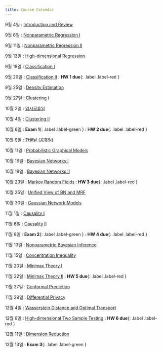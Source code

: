```yaml
---
title: Course Calendar
---
```


9월 4일
: [Introduction and Review](/fall23/assets/downloads/Introduction.pdf)

9월 6일
: [Nonparametric Regression I](/fall23/assets/downloads/lecture_2.pdf)

9월 11일
: [Nonparametric Regression II](#)

9월 13일
: [High-dimensional Regression](#)

9월 18일
: [Classification I](#)

9월 20일
: [Classification II](#)
  :  **HW 1 due**{: .label .label-red }

9월 25일
: [Density Estimation](#)

9월 27일
: [Clustering I](#)

10월 2일
: [임시공휴일](#)

10월 4일
: [Clustering II](#)

10월 6일
: **Exam 1**{: .label .label-green }
  :  **HW 2 due**{: .label .label-red }

10월 9일
: [한글날 (공휴일)](#)

10월 11일
: [Probabilistic Graphical Models](#)

10월 16일
: [Bayesian Networks I](#)

10월 18일
: [Bayesian Networks II](#)

10월 23일
: [Markov Random Fields](#)
  :  **HW 3 due**{: .label .label-red }

10월 25일
: [Unified View of BN and MRF](#)

10월 30일
: [Gaussian Network Models](#)

11월 1일
: [Causality I](#)

11월 6일
: [Causality II](#)

11월 8일
: **Exam 2**{: .label .label-green }
  :  **HW 4 due**{: .label .label-red }

11월 13일
: [Nonparametric Bayesian Inference](#)

11월 15일
: [Concentration Inequality](#)

11월 20일
: [Minimax Theory I](#)

11월 22일
: [Minimax Theory II](#)
  :  **HW 5 due**{: .label .label-red }

11월 27일
: [Conformal Prediction](#)

11월 29일
: [Differential Privacy](#)

12월 4일
: [Wasserstein Distance and Optimal Transport](#)

12월 6일
: [High-dimensional Two Sample Testing](#)
  :  **HW 6 due**{: .label .label-red }

12월 11일
: [Dimension Reduction](#)

12월 13일
: **Exam 3**{: .label .label-green }